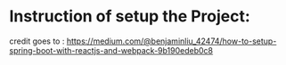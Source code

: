 # Instruction of setup the Project:
 
credit goes to : https://medium.com/@benjaminliu_42474/how-to-setup-spring-boot-with-reactjs-and-webpack-9b190edeb0c8 